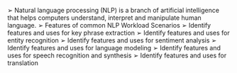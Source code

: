 ➢ Natural language processing (NLP) is a branch of artificial intelligence that helps computers understand, interpret and manipulate human language. 
➢ Features of common NLP Workload Scenarios 
➢ Identify features and uses for key phrase extraction 
➢ Identify features and uses for entity recognition 
➢ Identify features and uses for sentiment analysis
➢ Identify features and uses for language modeling 
➢ Identify features and uses for speech recognition and synthesis
➢ Identify features and uses for translation